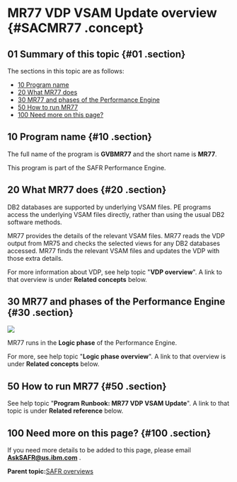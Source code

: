# MR77 VDP VSAM Update overview {#SACMR77 .concept}

## 01 Summary of this topic {#01 .section}

The sections in this topic are as follows:

-   [10 Program name](SACMR77.md#10)
-   [20 What MR77 does](SACMR77.md#20)
-   [30 MR77 and phases of the Performance Engine](SACMR77.md#30)
-   [50 How to run MR77](SACMR77.md#50)
-   [100 Need more on this page?](SACMR77.md#100)

## 10 Program name {#10 .section}

The full name of the program is **GVBMR77** and the short name is **MR77**.

This program is part of the SAFR Performance Engine.

## 20 What MR77 does {#20 .section}

DB2 databases are supported by underlying VSAM files. PE programs access the underlying VSAM files directly, rather than using the usual DB2 software methods.

MR77 provides the details of the relevant VSAM files. MR77 reads the VDP output from MR75 and checks the selected views for any DB2 databases accessed. MR77 finds the relevant VSAM files and updates the VDP with those extra details.

For more information about VDP, see help topic "**VDP overview**". A link to that overview is under **Related concepts** below.

## 30 MR77 and phases of the Performance Engine {#30 .section}

![](images/MR77_Phases_01.gif)

MR77 runs in the **Logic phase** of the Performance Engine.

For more, see help topic "**Logic phase overview**". A link to that overview is under **Related concepts** below.

## 50 How to run MR77 {#50 .section}

See help topic "**Program Runbook: MR77 VDP VSAM Update**". A link to that topic is under **Related reference** below.

## 100 Need more on this page? {#100 .section}

If you need more details to be added to this page, please email **AskSAFR@us.ibm.com** .

**Parent topic:**[SAFR overviews](../html/AAR450Overviews.md)

